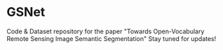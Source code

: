 # GSNet
Code & Dataset repository for the paper "Towards Open-Vocabulary Remote Sensing Image Semantic Segmentation"
Stay tuned for updates!
